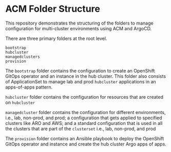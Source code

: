 # ACM Folder Structure

This repository demonstrates the structuring of the folders to manage configuration for multi-cluster environments using ACM and ArgoCD.

There are three primary folders at the root level.

```text
bootstrap
hubcluster
managedclusters
provision
```

The `bootstrap` folder contains the configuration to create an OpenShift GitOps operator and an instance in the hub cluster. This folder also consists of ApplicationSet to manage lab and prod `hubcluster` applications in an apps-of-apps pattern.

`hubcluster` folder contains the configuration for resources that are created on `hubcluster`

`managedcluster` folder contains the configuration for different environments, i.e., lab, non-prod, and prod; a configuration that gets applied to specified clusters like ARO and AWS; and a standard configuration that is used in all the clusters that are part of the `clusterset` i.e., lab, non-prod, and prod

The `provision` folder contains an Ansible playbook to deploy the OpenShift GitOps operator and instance and create the hub cluster Argo apps of apps.
